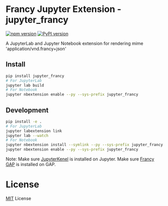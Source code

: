 # Francy Jupyter Extension - jupyter_francy

[![npm version](https://badge.fury.io/js/jupyter-francy.svg)](https://badge.fury.io/js/jupyter-francy)
[![PyPI version](https://badge.fury.io/py/jupyter-francy.svg)](https://badge.fury.io/py/jupyter-francy)

A JupyterLab and Jupyter Notebook extension for rendering mime 'application/vnd.francy+json'

<!--- ![output renderer](http://g.recordit.co/QAsC7YULcY.gif) --->

## Install

```bash
pip install jupyter_francy
# For JupyterLab
jupyter lab build
# For Notebook
jupyter nbextension enable --py --sys-prefix jupyter_francy
```

## Development

```bash
pip install -e .
# For JupyterLab
jupyter labextension link
jupyter lab --watch
# For Notebook
jupyter nbextension install --symlink --py --sys-prefix jupyter_francy
jupyter nbextension enable --py --sys-prefix jupyter_francy
```

Note: 
Make sure [JupyterKenel](https://github.com/gap-packages/JupyterKernel) is installed on Jupyter.
Make sure [Francy GAP](/) is installed on GAP.

# License

[MIT](LICENSE) License
